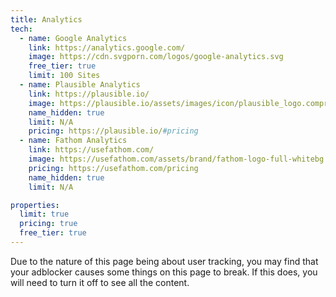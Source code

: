 ```yaml
---
title: Analytics
tech:
  - name: Google Analytics
    link: https://analytics.google.com/
    image: https://cdn.svgporn.com/logos/google-analytics.svg
    free_tier: true
    limit: 100 Sites
  - name: Plausible Analytics
    link: https://plausible.io/
    image: https://plausible.io/assets/images/icon/plausible_logo.compressed.png
    name_hidden: true
    limit: N/A
    pricing: https://plausible.io/#pricing
  - name: Fathom Analytics
    link: https://usefathom.com/
    image: https://usefathom.com/assets/brand/fathom-logo-full-whitebg.svg
    pricing: https://usefathom.com/pricing
    name_hidden: true
    limit: N/A

properties:
  limit: true
  pricing: true
  free_tier: true
---
```


Due to the nature of this page being about user tracking, you may find that your adblocker causes some things on this page to break. If this does, you will need to turn it off to see all the content.
